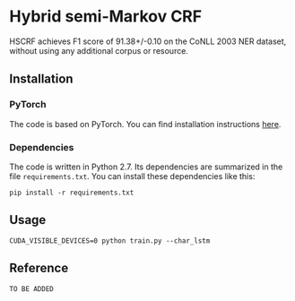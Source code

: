 # Hybrid semi-Markov CRF

HSCRF achieves F1 score of 91.38+/-0.10 on the CoNLL 2003 NER dataset, without using any additional corpus or resource.

## Installation

### PyTorch

The code is based on PyTorch. You can find installation instructions [here](http://pytorch.org/).

### Dependencies

The code is written in Python 2.7. Its dependencies are summarized in the file ```requirements.txt```. You can install these dependencies like this:
```
pip install -r requirements.txt
```

## Usage

```
CUDA_VISIBLE_DEVICES=0 python train.py --char_lstm

```

## Reference

```
TO BE ADDED
```
